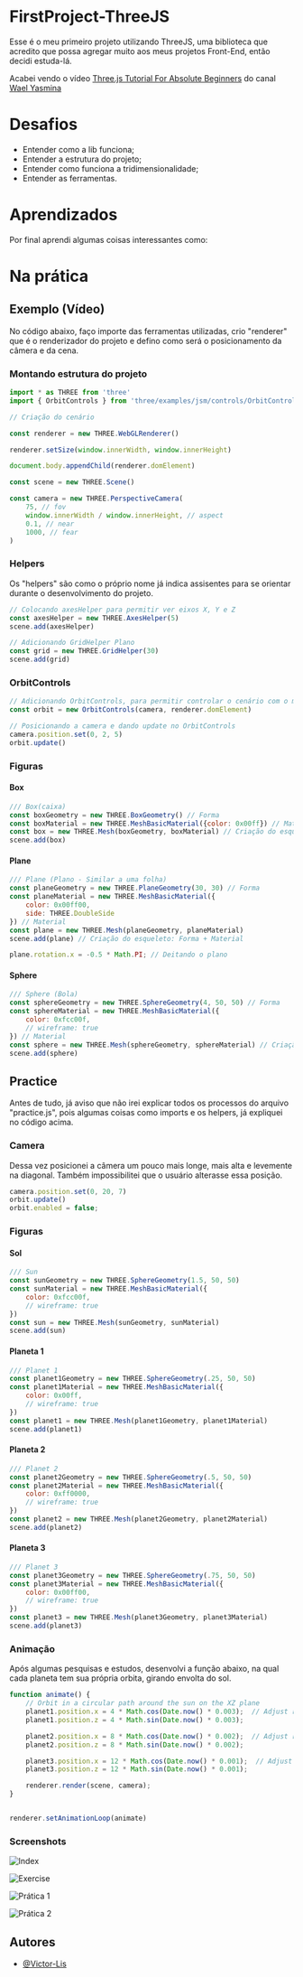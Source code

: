 
# FirstProject-ThreeJS

Esse é o meu primeiro projeto utilizando ThreeJS, uma biblioteca que acredito que possa agregar muito aos meus projetos Front-End, então decidi estuda-lá.

Acabei vendo o vídeo [Three.js Tutorial For Absolute Beginners](https://youtu.be/xJAfLdUgdc4?si=YT32kA9EJGvQBDsu) do canal [Wael Yasmina](https://www.youtube.com/@WaelYasmina)


# Desafios

- Entender como a lib funciona;
- Entender a estrutura do projeto;
- Entender como funciona a tridimensionalidade;
- Entender as ferramentas.
# Aprendizados

Por final aprendi algumas coisas interessantes como: 
# Na prática

## Exemplo (Vídeo)

No código abaixo, faço importe das ferramentas utilizadas, crio "renderer" que é o renderizador do projeto e defino como será o posicionamento da câmera e da cena.
### Montando estrutura do projeto
```js
import * as THREE from 'three'
import { OrbitControls } from 'three/examples/jsm/controls/OrbitControls'

// Criação do cenário

const renderer = new THREE.WebGLRenderer()

renderer.setSize(window.innerWidth, window.innerHeight)

document.body.appendChild(renderer.domElement)

const scene = new THREE.Scene()

const camera = new THREE.PerspectiveCamera(
    75, // fov
    window.innerWidth / window.innerHeight, // aspect
    0.1, // near
    1000, // fear
)

```

### Helpers
Os "helpers" são como o próprio nome já indica assisentes para se orientar durante o desenvolvimento do projeto.
```js
// Colocando axesHelper para permitir ver eixos X, Y e Z
const axesHelper = new THREE.AxesHelper(5)
scene.add(axesHelper)

// Adicionando GridHelper Plano
const grid = new THREE.GridHelper(30)
scene.add(grid)

```

### OrbitControls

```js
// Adicionando OrbitControls, para permitir controlar o cenário com o mouse
const orbit = new OrbitControls(camera, renderer.domElement)

// Posicionando a camera e dando update no OrbitControls
camera.position.set(0, 2, 5)
orbit.update()
```

### Figuras

#### Box
```js
/// Box(caixa)
const boxGeometry = new THREE.BoxGeometry() // Forma
const boxMaterial = new THREE.MeshBasicMaterial({color: 0x00ff}) // Material
const box = new THREE.Mesh(boxGeometry, boxMaterial) // Criação do esqueleto: Forma + Material
scene.add(box)
```

#### Plane
```js
/// Plane (Plano - Similar a uma folha)
const planeGeometry = new THREE.PlaneGeometry(30, 30) // Forma
const planeMaterial = new THREE.MeshBasicMaterial({
    color: 0x00ff00, 
    side: THREE.DoubleSide
}) // Material
const plane = new THREE.Mesh(planeGeometry, planeMaterial)
scene.add(plane) // Criação do esqueleto: Forma + Material

plane.rotation.x = -0.5 * Math.PI; // Deitando o plano
```

#### Sphere
```js
/// Sphere (Bola)
const sphereGeometry = new THREE.SphereGeometry(4, 50, 50) // Forma
const sphereMaterial = new THREE.MeshBasicMaterial({
    color: 0xfcc00f, 
    // wireframe: true
}) // Material
const sphere = new THREE.Mesh(sphereGeometry, sphereMaterial) // Criação do esqueleto: Forma + Material
scene.add(sphere)
```

## Practice

Antes de tudo, já aviso que não irei explicar todos os processos do arquivo "practice.js", pois algumas coisas como imports e os helpers, já expliquei no código acima.

### Camera
Dessa vez posicionei a câmera um pouco mais longe, mais alta e levemente na diagonal. Também impossibilitei que o usuário alterasse essa posição.
```js
camera.position.set(0, 20, 7)
orbit.update()
orbit.enabled = false;
```

### Figuras 

#### Sol 
```js
/// Sun 
const sunGeometry = new THREE.SphereGeometry(1.5, 50, 50)
const sunMaterial = new THREE.MeshBasicMaterial({
    color: 0xfcc00f, 
    // wireframe: true
})
const sun = new THREE.Mesh(sunGeometry, sunMaterial)
scene.add(sun)
```

#### Planeta 1
```js
/// Planet 1
const planet1Geometry = new THREE.SphereGeometry(.25, 50, 50)
const planet1Material = new THREE.MeshBasicMaterial({
    color: 0x00ff, 
    // wireframe: true
})
const planet1 = new THREE.Mesh(planet1Geometry, planet1Material)
scene.add(planet1)
```

#### Planeta 2
```js
/// Planet 2
const planet2Geometry = new THREE.SphereGeometry(.5, 50, 50)
const planet2Material = new THREE.MeshBasicMaterial({
    color: 0xff0000, 
    // wireframe: true
})
const planet2 = new THREE.Mesh(planet2Geometry, planet2Material)
scene.add(planet2)
```

#### Planeta 3
```js
/// Planet 3
const planet3Geometry = new THREE.SphereGeometry(.75, 50, 50)
const planet3Material = new THREE.MeshBasicMaterial({
    color: 0x00ff00, 
    // wireframe: true
})
const planet3 = new THREE.Mesh(planet3Geometry, planet3Material)
scene.add(planet3)
```

### Animação
Após algumas pesquisas e estudos, desenvolvi a função abaixo, na qual cada planeta tem sua própria orbita, girando envolta do sol.
```js
function animate() {
    // Orbit in a circular path around the sun on the XZ plane
    planet1.position.x = 4 * Math.cos(Date.now() * 0.003);  // Adjust radius as needed
    planet1.position.z = 4 * Math.sin(Date.now() * 0.003);

    planet2.position.x = 8 * Math.cos(Date.now() * 0.002);  // Adjust radius as needed
    planet2.position.z = 8 * Math.sin(Date.now() * 0.002);

    planet3.position.x = 12 * Math.cos(Date.now() * 0.001);  // Adjust radius as needed
    planet3.position.z = 12 * Math.sin(Date.now() * 0.001);

    renderer.render(scene, camera);
}


renderer.setAnimationLoop(animate)
```

### Screenshots

![Index](https://github.com/Victor-Lis/FirstProject-ThreeJS/blob/master/project-images/IndexScreen.png)

![Exercise](https://github.com/Victor-Lis/FirstProject-ThreeJS/blob/master/project-images/ExerciseScreen.png)

![Prática 1](https://github.com/Victor-Lis/FirstProject-ThreeJS/blob/master/project-images/Solar-System.png)

![Prática 2](https://github.com/Victor-Lis/FirstProject-ThreeJS/blob/master/project-images/Solar-System2.png)


## Autores

- [@Victor-Lis](https://github.com/Victor-Lis)
